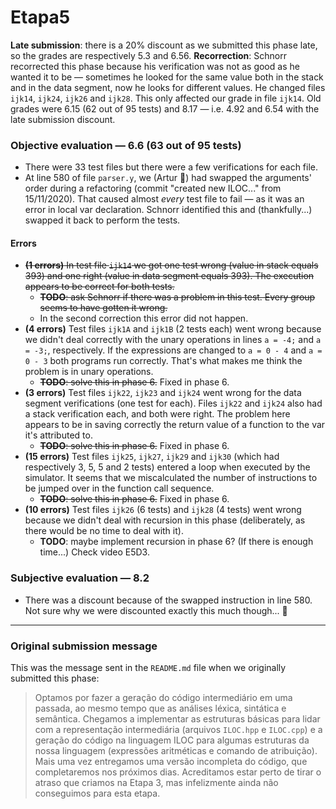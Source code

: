 # Etapa5

**Late submission**: there is a 20% discount as we submitted this phase late, so the grades are respectively 5.3 and 6.56.
**Recorrection**: Schnorr recorrected this phase because his verification was not as good as he wanted it to be — sometimes he looked for the same value both in the stack and in the data segment, now he looks for different values. He changed files `ijk14`, `ijk24`, `ijk26` and `ijk28`. This only affected our grade in file `ijk14`. Old grades were 6.15 (62 out of 95 tests) and 8.17 — i.e. 4.92 and 6.54 with the late submission discount.

### Objective evaluation — 6.6 (63 out of 95 tests)
- There were 33 test files but there were a few verifications for each file.
- At line 580 of file `parser.y`, we (Artur :slightly_frowning_face:) had swapped the arguments' order during a refactoring (commit "created new ILOC..." from 15/11/2020). That caused almost *every* test file to fail — as it was an error in local var declaration. Schnorr identified this and (thankfully...) swapped it back to perform the tests.
#### Errors
- ~~**(1 errors)** In test file `ijk14` we got one test wrong (value in stack equals 393) and one right (value in data segment equals 393). The execution appears to be correct for both tests.~~
    - ~~**TODO**: ask Schnorr if there was a problem in this test. Every group seems to have gotten it wrong.~~
    - In the second correction this error did not happen.
- **(4 errors)** Test files `ijk1A` and `ijk1B` (2 tests each) went wrong because we didn't deal correctly with the unary operations in lines `a = -4;` and `a = -3;`, respectively. If the expressions are changed to `a = 0 - 4` and `a = 0 - 3` both programs run correctly. That's what makes me think the problem is in unary operations.
    - ~~**TODO**: solve this in phase 6.~~ Fixed in phase 6.
- **(3 errors)** Test files `ijk22`, `ijk23` and `ijk24` went wrong for the data segment verifications (one test for each). Files `ijk22` and `ijk24` also had a stack verification each, and both were right. The problem here appears to be in saving correctly the return value of a function to the var it's attributed to.
    - ~~**TODO**: solve this in phase 6.~~ Fixed in phase 6.
- **(15 errors)** Test files `ijk25`, `ijk27`, `ijk29` and `ijk30` (which had respectively 3, 5, 5 and 2 tests) entered a loop when executed by the simulator. It seems that we miscalculated the number of instructions to be jumped over in the function call sequence.
    - ~~**TODO**: solve this in phase 6.~~ Fixed in phase 6.
- **(10 errors)** Test files `ijk26` (6 tests) and `ijk28` (4 tests) went wrong because we didn't deal with recursion in this phase (deliberately, as there would be no time to deal with it).
    - **TODO**: maybe implement recursion in phase 6? (If there is enough time...) Check video E5D3.

### Subjective evaluation — 8.2
- There was a discount because of the swapped instruction in line 580. Not sure why we were discounted exactly this much though... :thinking:

---

### Original submission message

This was the message sent in the `README.md` file when we originally submitted this phase:

> Optamos por fazer a geração do código intermediário em uma passada, ao mesmo tempo que as análises léxica, sintática e semântica. Chegamos a implementar as estruturas básicas para lidar com a representação intermediária (arquivos `ILOC.hpp` e `ILOC.cpp`) e a geração do código na linguagem ILOC para algumas estruturas da nossa linguagem (expressões aritméticas e comando de atribuição).
> Mais uma vez entregamos uma versão incompleta do código, que completaremos nos próximos dias. Acreditamos estar perto de tirar o atraso que criamos na Etapa 3, mas infelizmente ainda não conseguimos para esta etapa.